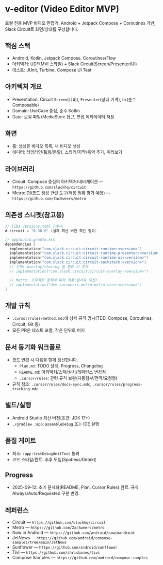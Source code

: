 # v-editor (Video Editor MVP)

로컬 전용 MVP 비디오 편집기. Android + Jetpack Compose + Coroutines 기반, Slack Circuit로 화면/상태를 구성합니다.

## 핵심 스택
- Android, Kotlin, Jetpack Compose, Coroutines/Flow
- 아키텍처: UDF(MVI 스타일) + Slack Circuit(Screen/Presenter/Ui)
- 테스트: JUnit, Turbine, Compose UI Test

## 아키텍처 개요
- Presentation: Circuit `Screen`(네비), `Presenter`(상태 기계), `Ui`(순수 Composable)
- Domain: UseCase 중심, 순수 Kotlin
- Data: 로컬 파일/MediaStore 접근, 편집 메타데이터 저장

## 화면
- 홈: 생성된 비디오 목록, 새 비디오 생성
- 에디터: 타임라인(트림/분할), 스티커/자막/음악 추가, 미리보기

## 라이브러리
- Circuit: Compose 중심의 아키텍처/네비게이션 — `https://github.com/slackhq/circuit`
- Metro: DI/코드 생성 관련 도구(적용 범위 평가 예정) — `https://github.com/ZacSweers/metro`

## 의존성 스니펫(참고용)
```kotlin
// libs.versions.toml (예시)
# circuit = "0.30.0" (실제 최신 버전 확인 필요)

// app/build.gradle.kts
dependencies {
  implementation("com.slack.circuit:circuit-runtime:<version>")
  implementation("com.slack.circuit:circuit-runtime-presenter:<version>")
  implementation("com.slack.circuit:circuit-runtime-ui:<version>")
  implementation("com.slack.circuit:circuit-backstack:<version>")
  // 선택: overlay/sharing 등 필요 시 추가
  // implementation("com.slack.circuit:circuit-overlay:<version>")

  // Metro: 프로젝트 정책에 따라 적용(문서화 우선)
  // implementation("dev.zacsweers.metro:metro-core:<version>")
}
```

## 개발 규칙
- `.cursor/rules/method.mdc`에 상세 규칙 명시(TDD, Compose, Coroutines, Circuit, Git 등)
- 모든 PR은 테스트 포함, 작은 단위로 머지

## 문서 동기화 워크플로
- 코드 변경 시 다음을 함께 갱신합니다.
  - `Plan.md`: TODO 상태, Progress, Changelog
  - `README.md`: 아키텍처/스택/설치/레퍼런스 변경점
  - `.cursor/rules`: 관련 규칙 보완(자동첨부/전역/요청형)
- 규칙 참조: `.cursor/rules/docs-sync.mdc`, `.cursor/rules/progress-tracking.mdc`

## 빌드/실행
- Android Studio 최신 버전(조건: JDK 17+)
- `./gradlew :app:assembleDebug` 또는 IDE 실행

## 품질 게이트
- 최소: `:app:testDebugUnitTest` 통과
- 코드 스타일/린트: 추후 도입(Spotless/Detekt)

## Progress
- 2025-09-12: 초기 문서화(README, Plan, Cursor Rules) 완료. 규칙 Always/Auto/Requested 구분 반영.

## 레퍼런스
- Circuit — `https://github.com/slackhq/circuit`
- Metro — `https://github.com/ZacSweers/metro`
- Now in Android — `https://github.com/android/nowinandroid`
- JetNews — `https://github.com/android/compose-samples/tree/main/JetNews`
- Sunflower — `https://github.com/android/sunflower`
- Tivi — `https://github.com/chrisbanes/tivi`
- Compose Samples — `https://github.com/android/compose-samples`
